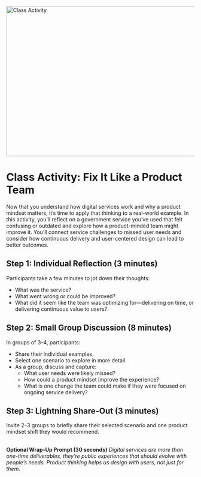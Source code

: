 <img width="1224" height="400" alt="Class Activity" src="https://github.com/user-attachments/assets/ad4fdeb2-9302-49ec-916b-920c6fff2d9d" />

# Class Activity: Fix It Like a Product Team 
Now that you understand how digital services work and why a product mindset matters, it’s time to apply that thinking to a real-world example. In this activity, you’ll reflect on a government service you’ve used that felt confusing or outdated and explore how a product-minded team might improve it. You’ll connect service challenges to missed user needs and consider how continuous delivery and user-centered design can lead to better outcomes.

## Step 1: Individual Reflection (3 minutes)
Participants take a few minutes to jot down their thoughts:
- What was the service?
- What went wrong or could be improved?
- What did it seem like the team was optimizing for—delivering on time, or delivering continuous value to users?

## Step 2: Small Group Discussion (8 minutes)
In groups of 3–4, participants:
- Share their individual examples.
- Select one scenario to explore in more detail.
- As a group, discuss and capture:
    - What user needs were likely missed?
    - How could a product mindset improve the experience?
    - What is one change the team could make if they were focused on ongoing service delivery?

## Step 3: Lightning Share-Out (3 minutes)
Invite 2–3 groups to briefly share their selected scenario and one product mindset shift they would recommend.</br>
</br>

**Optional Wrap-Up Prompt (30 seconds)**
_Digital services are more than one-time deliverables, they’re public experiences that should evolve with people’s needs. Product thinking helps us design with users, not just for them_.
